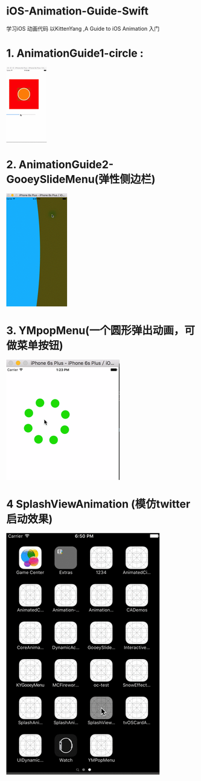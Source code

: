 # iOS-Animation-Guide-Swift
学习iOS 动画代码 以KittenYang ,A Guide to iOS Animation 入门

# 1. AnimationGuide1-circle :
 ![image](https://github.com/Barry-Wang/iOS-Animation-Guide-Swift/blob/master/images/circle.gif)
 
# 2. AnimationGuide2-GooeySlideMenu(弹性侧边栏)
![image](https://github.com/Barry-Wang/iOS-Animation-Guide-Swift/blob/master/images/GooeySliderMenu.gif)

# 3. YMpopMenu(一个圆形弹出动画，可做菜单按钮)
![image](https://github.com/Barry-Wang/iOS-Animation-Guide-Swift/blob/master/images/popMenu.gif)

# 4 SplashViewAnimation (模仿twitter 启动效果)
![image](https://github.com/Barry-Wang/iOS-Animation-Guide-Swift/blob/master/images/Twitter.gif)


